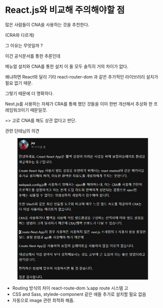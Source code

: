 # React.js와 비교해 주의해야할 점

많은 사람들이 CNA을 사용하는 것을 추천한다.

(CRA와 다르게)

그 이유는 무엇일까 ?

이건 공식문서를 통한 추론인데&#x20;

메뉴얼 설치와 CNA를 통한 설치 이 둘 모두 솔직히 거의 차이가 없다.

왜냐하면 React와 달리 기타 react-router-dom 과 같은 추가적인 라이브러리 설치가 필요 없기 때문.

그렇기 때문에 더 명확하다.

Next.js를 사용하는 자체가 CRA를 통해 했던 것들을 이미 한번 개선해서 추상화 한 프레임워크이기 때문일것.

\=> 고로 CNA를 해도 상관 없다고 판단.



관련 단테님의 의견

<figure><img src="../.gitbook/assets/image.png" alt=""><figcaption></figcaption></figure>





* Routing 방식의 차이 react-route-dom 노app route 시스템 고
* CSS and Sass, stylede-component 같은 애들 추가로 설치할 필요 없음
* 자동으로 image 관련 최적화 해줌.




